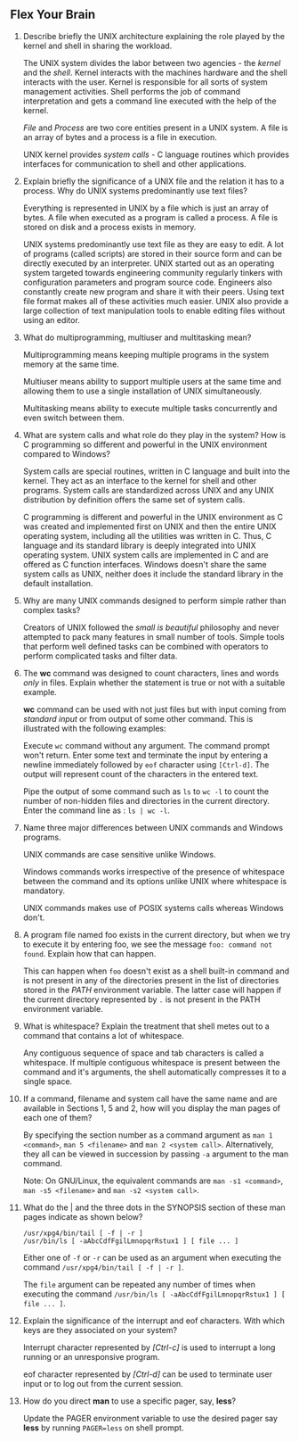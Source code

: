 ## Flex Your Brain

01. Describe briefly the UNIX architecture explaining the role played by the kernel and shell in sharing the workload.

    The UNIX system divides the labor between two agencies - the _kernel_ and the _shell_. Kernel interacts with the machines hardware and the shell interacts with the user. Kernel is responsible for all sorts of system management activities. Shell performs the job of command interpretation and gets a command line executed with the help of the kernel.

    _File_ and _Process_ are two core entities present in a UNIX system. A file is an array of bytes and a process is a file in execution.

    UNIX kernel provides _system calls_ - C language routines which provides interfaces for communication to shell and other applications.


02. Explain briefly the significance of a UNIX file and the relation it has to a process. Why do UNIX systems predominantly use text files?

    Everything is represented in UNIX by a file which is just an array of bytes. A file when executed as a program is called a process. A file is stored on disk and a process exists in memory.

    UNIX systems predominantly use text file as they are easy to edit. A lot of programs (called scripts) are stored in their source form and can be directly executed by an interpreter. UNIX started out as an operating system targeted towards engineering community regularly tinkers with configuration parameters and program source code. Engineers also constantly create new program and share it with their peers. Using text file format makes all of these activities much easier. UNIX also provide a large collection of text manipulation tools to enable editing files without using an editor.


03. What do multiprogramming, multiuser and multitasking mean?

    Multiprogramming means keeping multiple programs in the system memory at the same time.

    Multiuser means ability to support multiple users at the same time and allowing them to use a single installation of UNIX simultaneously.

    Multitasking means ability to execute multiple tasks concurrently and even switch between them.


04. What are system calls and what role do they play in the system? How is C programming so different and powerful in the UNIX environment compared to Windows?

    System calls are special routines, written in C language and built into the kernel. They act as an interface to the kernel for shell and other programs. System calls are standardized across UNIX and any UNIX distribution by definition offers the same set of system calls.

    C programming is different and powerful in the UNIX environment as C was created and implemented first on UNIX and then the entire UNIX operating system, including all the utilities was written in C. Thus, C language and its standard library is deeply integrated into UNIX operating system. UNIX system calls are implemented in C and are offered as C function interfaces. Windows doesn't share the same system calls as UNIX, neither does it include the standard library in the default installation.


05. Why are many UNIX commands designed to perform simple rather than complex tasks?

    Creators of UNIX followed the _small is beautiful_ philosophy and never attempted to pack many features in small number of tools.
    Simple tools that perform well defined tasks can be combined with operators to perform complicated tasks and filter data.


06. The **wc** command was designed to count characters, lines and words _only_ in files. Explain whether the statement is true or not with a suitable example.

    **wc** command can be used with not just files but with input coming from _standard input_ or from output of some other command. This is illustrated with the following examples:

    Execute `wc` command without any argument. The command prompt won't return. Enter some text and terminate the input by entering a newline immediately followed by `eof` character using `[Ctrl-d]`. The output will represent count of the characters in the entered text.

    Pipe the output of some command such as `ls` to `wc -l` to count the number of non-hidden files and directories in the current directory. Enter the command line as : `ls | wc -l`.


07. Name three major differences between UNIX commands and Windows programs.

    UNIX commands are case sensitive unlike Windows.

    Windows commands works irrespective of the presence of whitespace between the command and its options unlike UNIX where whitespace is mandatory.

    UNIX commands makes use of POSIX systems calls whereas Windows don't.


08. A program file named foo exists in the current directory, but when we try to execute it by entering foo, we see the message `foo: command not found`. Explain how that can happen.

    This can happen when `foo` doesn't exist as a shell built-in command and is not present in any of the directories present in the list of directories stored in the _PATH_ environment variable. The latter case will happen if the current directory represented by `.` is not present in the PATH environment variable.


09. What is whitespace? Explain the treatment that shell metes out to a command that contains a lot of whitespace.

    Any contiguous sequence of space and tab characters is called a whitespace. If multiple contiguous whitespace is present between the command and it's arguments, the shell automatically compresses it to a single space.


10. If a command, filename and system call have the same name and are available in Sections 1, 5 and 2, how will you display the man pages of each one of them?

    By specifying the section number as a command argument as `man 1 <command>`, `man 5 <filename>` and `man 2 <system call>`. Alternatively, they all can be viewed in succession by passing `-a` argument to the man command.

    Note: On GNU/Linux, the equivalent commands are `man -s1 <command>`, `man -s5 <filename>` and `man -s2 <system call>`.


11. What do the | and the three dots in the SYNOPSIS section of these man pages indicate as shown below?

    `/usr/xpg4/bin/tail [ -f | -r ]`  
    `/usr/bin/ls [ -aAbcCdfFgilLmnopqrRstux1 ] [ file ... ]`  

    Either one of `-f` or `-r` can be used as an argument when executing the command `/usr/xpg4/bin/tail [ -f | -r ]`.

    The `file` argument can be repeated any number of times when executing the command `/usr/bin/ls [ -aAbcCdfFgilLmnopqrRstux1 ] [ file ... ]`.


12. Explain the significance of the interrupt and eof characters. With which keys are they associated on your system?

    Interrupt character represented by _[Ctrl-c]_ is used to interrupt a long running or an unresponsive program.

    eof character represented by _[Ctrl-d]_ can be used to terminate user input or to log out from the current session.


13. How do you direct **man** to use a specific pager, say, **less**?

    Update the PAGER environment variable to use the desired pager say **less** by running `PAGER=less` on shell prompt.

